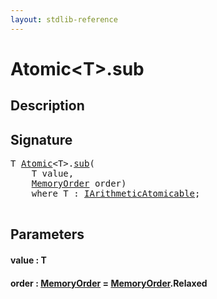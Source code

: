```yaml
---
layout: stdlib-reference
---
```


# Atomic\<T\>\.sub

## Description





## Signature 

<pre>
<span class="code_type">T</span> <a href="/stdlib-reference/types/Atomic/index" class="code_type">Atomic</a>&lt;<span class="code_type">T</span>&gt;.<a href="/stdlib-reference/types/Atomic/sub">sub</a>(
    <span class="code_type">T</span> <span class='code_param'>value</span>,
    <a href="/stdlib-reference/types/MemoryOrder/index" class="code_type">MemoryOrder</a> <span class='code_param'>order</span>)
    <span class='code_keyword'>where</span> <span class="code_type">T</span> : <a href="/stdlib-reference/interfaces/IArithmeticAtomicable/index" class="code_type">IArithmeticAtomicable</a>;

</pre>

## Parameters

#### value  : T
#### order  : [MemoryOrder](/stdlib-reference/types/MemoryOrder/index) = [MemoryOrder](/stdlib-reference/types/MemoryOrder/index)\.Relaxed

